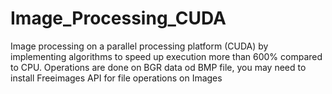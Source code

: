 # Image_Processing_CUDA
Image processing on a parallel processing platform (CUDA) by implementing algorithms to speed up execution more than 600% compared to CPU.
Operations are done on BGR data od BMP file, you may need to install Freeimages API for file operations on Images

